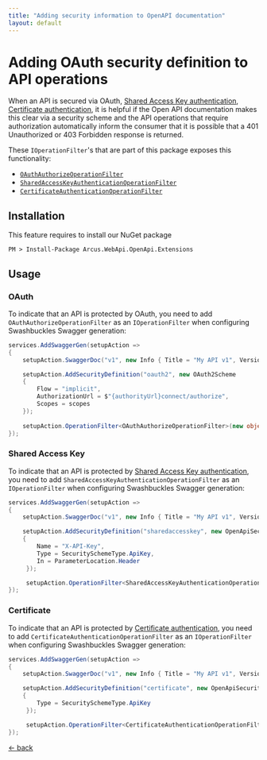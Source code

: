 ```yaml
---
title: "Adding security information to OpenAPI documentation"
layout: default
---
```


# Adding OAuth security definition to API operations

When an API is secured via OAuth, [Shared Access Key authentication](../../features/security/auth/shared-access-key), [Certificate authentication](../../features/security/auth/certificate), it is helpful if the Open API documentation makes this clear via a security scheme and the API operations that require authorization automatically inform the consumer that it is possible that a 401 Unauthorized or 403 Forbidden response is returned.

These `IOperationFilter`'s that are part of this package exposes this functionality:
- [`OAuthAuthorizeOperationFilter`](#oauth)
- [`SharedAccessKeyAuthenticationOperationFilter`](#sharedaccesskey)
- [`CertificateAuthenticationOperationFilter`](#certificate)

## Installation

This feature requires to install our NuGet package

```shell
PM > Install-Package Arcus.WebApi.OpenApi.Extensions
```

## Usage

### OAuth

To indicate that an API is protected by OAuth, you need to add `OAuthAuthorizeOperationFilter` as an `IOperationFilter` when configuring Swashbuckles Swagger generation:

```csharp
services.AddSwaggerGen(setupAction =>
{
    setupAction.SwaggerDoc("v1", new Info { Title = "My API v1", Version = "v1" });

    setupAction.AddSecurityDefinition("oauth2", new OAuth2Scheme
    {
        Flow = "implicit",
        AuthorizationUrl = $"{authorityUrl}connect/authorize",
        Scopes = scopes
    });
    
    setupAction.OperationFilter<OAuthAuthorizeOperationFilter>(new object[] { new[] { "myApiScope1", "myApiScope2" } });
});
```

### Shared Access Key

To indicate that an API is protected by [Shared Access Key authentication](../../features/security/auth/shared-access-key), you need to add `SharedAccessKeyAuthenticationOperationFilter` as an `IOperationFilter` when configuring Swashbuckles Swagger generation:

```csharp
services.AddSwaggerGen(setupAction =>
{
    setupAction.SwaggerDoc("v1", new Info { Title = "My API v1", Version = "v1" });

    setupAction.AddSecurityDefinition("sharedaccesskey", new OpenApiSecurityScheme
    {
        Name = "X-API-Key",
        Type = SecuritySchemeType.ApiKey,
        In = ParameterLocation.Header
     });

     setupAction.OperationFilter<SharedAccessKeyAuthenticationOperationFilter>();
});
```

### Certificate

To indicate that an API is protected by [Certificate authentication](../../features/security/auth/certificate), you need to add `CertificateAuthenticationOperationFilter` as an `IOperationFilter` when configuring Swashbuckles Swagger generation:

```csharp
services.AddSwaggerGen(setupAction =>
{
    setupAction.SwaggerDoc("v1", new Info { Title = "My API v1", Version = "v1" });

    setupAction.AddSecurityDefinition("certificate", new OpenApiSecurityScheme
    {
        Type = SecuritySchemeType.ApiKey
     });

     setupAction.OperationFilter<CertificateAuthenticationOperationFilter>();
});
```

[&larr; back](/)
